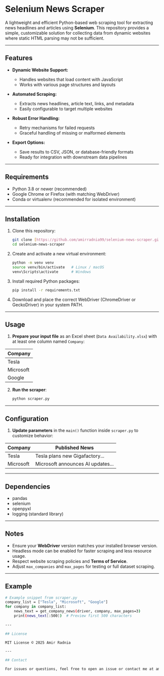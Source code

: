 # Selenium News Scraper

A lightweight and efficient Python-based web scraping tool for extracting news headlines and articles using **Selenium**. This repository provides a simple, customizable solution for collecting data from dynamic websites where static HTML parsing may not be sufficient.

---

## Features

- **Dynamic Website Support:**
    - Handles websites that load content with JavaScript
    - Works with various page structures and layouts

- **Automated Scraping:**
    - Extracts news headlines, article text, links, and metadata
    - Easily configurable to target multiple websites

- **Robust Error Handling:**
    - Retry mechanisms for failed requests
    - Graceful handling of missing or malformed elements

- **Export Options:**
    - Save results to CSV, JSON, or database-friendly formats
    - Ready for integration with downstream data pipelines

---

## Requirements

- Python 3.8 or newer (recommended)
- Google Chrome or Firefox (with matching WebDriver)
- Conda or virtualenv (recommended for isolated environment)

---

## Installation

1. Clone this repository:
    ```bash
    git clone [https://github.com/amirradnia99/selenium-news-scraper.git](https://github.com/amirradnia99/selenium-news-scraper.git)
    cd selenium-news-scraper
    ```

2. Create and activate a new virtual environment:
    ```bash
    python -m venv venv
    source venv/bin/activate   # Linux / macOS
    venv\Scripts\activate      # Windows
    ```

3. Install required Python packages:
    ```bash
    pip install -r requirements.txt
    ```

4. Download and place the correct WebDriver (ChromeDriver or GeckoDriver) in your system PATH.

---

## Usage

1. **Prepare your input file** as an Excel sheet (`Data Availability.xlsx`) with at least one column named `Company`:

| Company |
|---|
| Tesla |
| Microsoft |
| Google |

2. **Run the scraper**:
    ```bash
    python scraper.py
    ```

---

## Configuration

1. **Update parameters** in the `main()` function inside `scraper.py` to customize behavior:

| Company | Published News |
|---|---|
| Tesla | Tesla plans new Gigafactory... |
| Microsoft | Microsoft announces AI updates... |

---

## Dependencies

- pandas
- selenium
- openpyxl
- logging (standard library)

---

## Notes

- Ensure your **WebDriver** version matches your installed browser version.
- Headless mode can be enabled for faster scraping and less resource usage.
- Respect website scraping policies and **Terms of Service**.
- Adjust `max_companies` and `max_pages` for testing or full dataset scraping.

---

## Example

```bash
# Example snippet from scraper.py
company_list = ["Tesla", "Microsoft", "Google"]
for company in company_list:
    news_text = get_company_news(driver, company, max_pages=3)
    print(news_text[:500])  # Preview first 500 characters
  
---

## License

MIT License © 2025 Amir Radnia

---

## Contact

For issues or questions, feel free to open an issue or contact me at amir.radnia99@gmail.com
